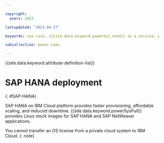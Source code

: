 ```yaml
---

copyright:
  years: 2023

lastupdated: "2023-04-27"

keywords: use case, {{site.data.keyword.powerSys_notm}} as a service, private cloud, terminology, video, how-to, SAP HANA deployment

subcollection: power-iaas

---
```


{{site.data.keyword.attribute-definition-list}}

# SAP HANA deployment
{: #SAP-HANA}

SAP HANA on IBM Cloud platform provides faster provisioning, affordable scaling, and reduced downtime. {{site.data.keyword.powerSysFull}} provides Linux stock images for SAP HANA and SAP NetWeaver applications.

You cannot transfer an OS license from a private cloud system to IBM Cloud.
{: note}
